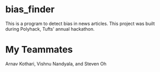 # bias_finder
This is a program to detect bias in news articles. This project was built during Polyhack, Tufts' annual hackathon. 

# My Teammates 
Arnav Kothari,
Vishnu Nandyala, and
Steven Oh
